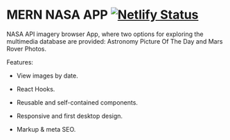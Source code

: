 # MERN NASA APP [![Netlify Status](https://api.netlify.com/api/v1/badges/309d1ba0-b7c2-4701-bb74-84b410160197/deploy-status?branch=main)](https://mern-nasa-app.vercel.app/) #

NASA API imagery browser App, where two options for exploring the multimedia database are provided: Astronomy Picture Of The Day and Mars Rover Photos.

Features:

- View images by date.

- React Hooks.

- Reusable and self-contained components.

- Responsive and first desktop design.

- Markup & meta SEO.
